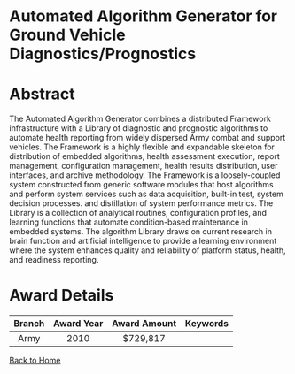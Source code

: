 
Automated Algorithm Generator for Ground Vehicle Diagnostics/Prognostics
========================================================================

# Abstract


The Automated Algorithm Generator combines a distributed Framework infrastructure with a Library of diagnostic and prognostic algorithms to automate health reporting from widely dispersed Army combat and support vehicles. The Framework is a highly flexible and expandable skeleton for distribution of embedded algorithms, health assessment execution, report management, configuration management, health results distribution, user interfaces, and archive methodology. The Framework is a loosely-coupled system constructed from generic software modules that host algorithms and perform system services such as data acquisition, built-in test, system decision processes. and distillation of system performance metrics. The Library is a collection of analytical routines, configuration profiles, and learning functions that automate condition-based maintenance in embedded systems. The algorithm Library draws on current research in brain function and artificial intelligence to provide a learning environment where the system enhances quality and reliability of platform status, health, and readiness reporting.  

# Award Details

|Branch|Award Year|Award Amount|Keywords|
| :---: | :---: | :---: | :---: |
|Army|2010|$729,817||
  
  


[Back to Home](https://github.com/chrischow/dod_sbir_awards/CC/#978)